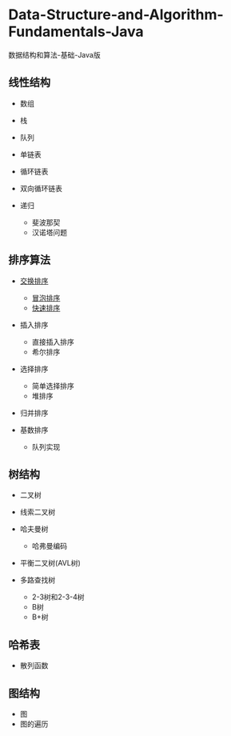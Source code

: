 # Data-Structure-and-Algorithm-Fundamentals-Java
数据结构和算法-基础-Java版
## 线性结构
- 数组
- 栈
- 队列
- 单链表
- 循环链表
- 双向循环链表
- 递归

    + 斐波那契
    + 汉诺塔问题
## 排序算法
- [交换排序](https://github.com/mengqimoli/Data-Structure-and-Algorithm-Fundamentals-Java/tree/master/src/sort_Algorithm/exchange_Sort)

    + [冒泡排序](https://github.com/mengqimoli/Data-Structure-and-Algorithm-Fundamentals-Java/tree/master/src/sort_Algorithm/exchange_Sort/bubble_Sort)
    + [快速排序](https://github.com/mengqimoli/Data-Structure-and-Algorithm-Fundamentals-Java/tree/master/src/sort_Algorithm/exchange_Sort/qucik_Sort)
- 插入排序

    + 直接插入排序
    + 希尔排序
- 选择排序

    + 简单选择排序
    + 堆排序
- 归并排序
- 基数排序
    
    + 队列实现
## 树结构
- 二叉树
- 线索二叉树
- 哈夫曼树

    + 哈弗曼编码
- 平衡二叉树(AVL树)
- 多路查找树

    + 2-3树和2-3-4树
    + B树
    + B+树
## 哈希表
- 散列函数
## 图结构
- 图
- 图的遍历
